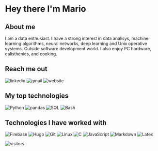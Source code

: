 # Hey there I'm Mario

## About me

I am a data enthusiast. I have a strong interest in data analisys, machine learning algorithms, neural networks, deep learning and Unix operative systems. Outside software development world. I also enjoy PC hardware, calisthenics, and cooking.

## Reach me out

![linkedin](https://img.shields.io/badge/-LinkedIn-000000?style=for-the-badge&logo=LinkedIn&labelColor=0072b1&?link=&link=https://www.linkedin.com/in/mariochvx/)
![gmail](https://img.shields.io/badge/-Gmail-000000?style=for-the-badge&logo=Gmail&logoColor=white&labelColor=DB4437&link=&link=mailto:mariochavez1292@gmail.com)
![website](https://img.shields.io/badge/.-mariochvx.com-000000?style=for-the-badge&logoColor=white&labelColor=brightgreen&link=&link=mariochvx.com)

## My top technologies
<!--  
Get the name of the icon on https://simpleicons.org/
labelColor if for background
string goes after badge 
and it could include a link
-->
![Python](https://img.shields.io/badge/-python-000000?style=for-the-badge&logo=Python&logoColor=FFFFFF&labelColor=3776AB)
![pandas](https://img.shields.io/badge/-pandas-000000?style=for-the-badge&logo=pandas&logoColor=FFFFFF&labelColor=150458)
![SQL](https://img.shields.io/badge/-PostgreSQL-000000?style=for-the-badge&logo=PostgreSQL&logoColor=FFFFFF&labelColor=4169E1)
![Bash](https://img.shields.io/badge/-Bash-000000?style=for-the-badge&logo=gnubash&logoColor=FFFFFF&labelColor=4EAA25)

## Technologies I have worked with

![Firebase](https://img.shields.io/badge/-Firebase-000000?style=for-the-badge&logo=Firebase&logoColor=ffffff&labelColor=FFCA28)
![Hugo](https://img.shields.io/badge/-Hugo-000000?style=for-the-badge&logo=Hugo&logoColor=FFFFFF&labelColor=FF4088)
![Git](http://img.shields.io/badge/-Git-000000?style=for-the-badge&logo=Git&logoColor=FFFFFF&labelColor=F05032)
![Linux](http://img.shields.io/badge/-Linux-000000?style=for-the-badge&logo=Linux&logoColor=FFFFFF&labelColor=FCC624)
![C](https://img.shields.io/badge/-C-000000?style=for-the-badge&logo=C&logoColor=FFFFFF&labelColor=A8B9CC)
![JavaScript](https://img.shields.io/badge/-JavaScript-000000?style=for-the-badge&logo=JavaScript&logoColor=FFFFFF&labelColor=F7DF1E)
![Markdown](http://img.shields.io/badge/-Markdown-000000?style=for-the-badge&logo=Markdown&logoColor=FFFFFF&labelColor=gray)
![Latex](http://img.shields.io/badge/-LaTeX-000000?style=for-the-badge&logo=LaTeX&logoColor=FFFFFF&labelColor=008080)

![visitors](https://visitor-badge.glitch.me/badge?page_id=MarioChvx.MarioChvx&left_color=grey&right_color=black)
